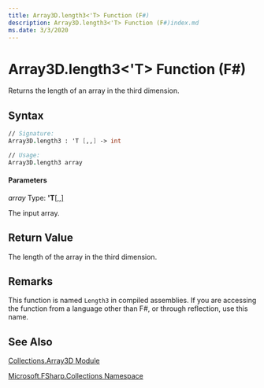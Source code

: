 ```yaml
---
title: Array3D.length3<'T> Function (F#)
description: Array3D.length3<'T> Function (F#)index.md
ms.date: 3/3/2020
---
```


# Array3D.length3<'T> Function (F#)

Returns the length of an array in the third dimension.

## Syntax

```fsharp
// Signature:
Array3D.length3 : 'T [,,] -> int

// Usage:
Array3D.length3 array
```

#### Parameters
*array*
Type: **'T**[[,,]](https://msdn.microsoft.com/library/b4e5b35b-dc83-4b50-94aa-85fcf3ccb2b0)


The input array.

## Return Value

The length of the array in the third dimension.

## Remarks
This function is named `Length3` in compiled assemblies. If you are accessing the function from a language other than F#, or through reflection, use this name.

## See Also
[Collections.Array3D Module](index.md)

[Microsoft.FSharp.Collections Namespace](Microsoft.FSharp.Collections-Namespace.md)